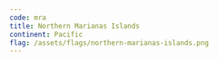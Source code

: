 ```yaml
---
code: mra
title: Northern Marianas Islands
continent: Pacific
flag: /assets/flags/northern-marianas-islands.png
---
```

